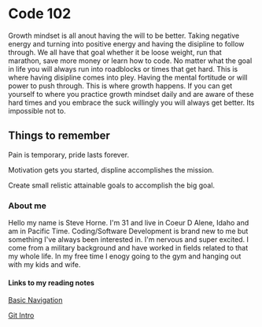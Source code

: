 # Code 102
Growth mindset is all anout having the will to be better. Taking negative energy and turning into positive energy and having the disipline to follow through. We all have that goal whether it be loose weight, run that marathon, save more money or learn how to code. No matter what the goal in life you will always run into roadblocks or times that get hard. This is where having disipline comes into pley. Having the mental fortitude or will power to push through. This is where growth happens. If you can get yourself to where you practice growth mindset daily and are aware of these hard times and you embrace the suck willingly you will always get better. Its impossible not to.
## Things to remember
Pain is temporary, pride lasts forever.

Motivation gets you started, displine accomplishes the mission.

Create small relistic attainable goals to accomplish the big goal.
### About me
Hello my name is Steve Horne. I'm 31 and live in Coeur D Alene, Idaho and am in Pacific Time. Coding/Software Development is brand new to me but something I've always been interested in. I'm nervous and super excited. I come from a military background and have worked in fields related to that my whole life. In my free time I enogy going to the gym and hanging out with my kids and wife.
#### Links to my reading notes 
[Basic Navigation](day2.md)

[Git Intro](day3.md)

